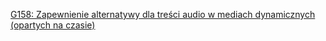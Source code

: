 [G158: Zapewnienie alternatywy dla treści audio w mediach dynamicznych (opartych na czasie)](https://www.w3.org/WAI/WCAG21/Techniques/general/G158)